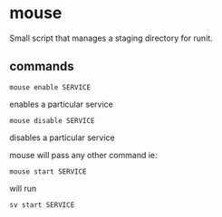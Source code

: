 # mouse
Small script that manages a staging directory for runit.

## commands

    mouse enable SERVICE

enables a particular service

    mouse disable SERVICE

disables a particular service

mouse will pass any other command ie:

    mouse start SERVICE
    
will run

    sv start SERVICE
